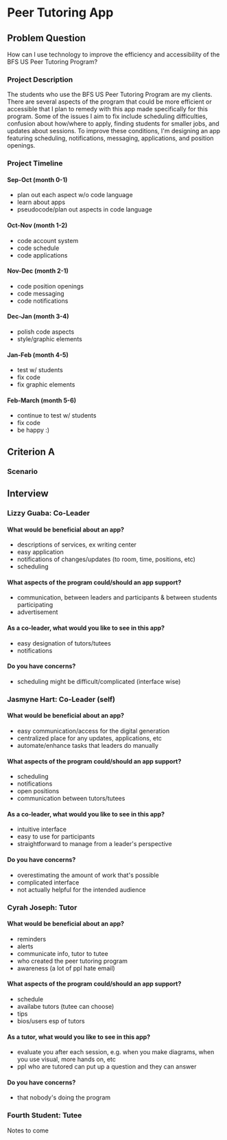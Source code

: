 # Peer Tutoring App

## Problem Question
How can I use technology to improve the efficiency and accessibility of the BFS US Peer Tutoring Program?

### Project Description
The students who use the BFS US Peer Tutoring Program are my clients. There are several aspects of the program that could be more efficient or accessible that I plan to remedy with this app made specifically for this program. Some of the issues I aim to fix include scheduling difficulties, confusion about how/where to apply, finding students for smaller jobs, and updates about sessions. To improve these conditions, I'm designing an app featuring scheduling, notifications, messaging, applications, and position openings. 

### Project Timeline

#### Sep-Oct    (month 0-1)
* plan out each aspect w/o code language
* learn about apps
* pseudocode/plan out aspects in code language

#### Oct-Nov    (month 1-2)
* code account system
* code schedule
* code applications

#### Nov-Dec    (month 2-1)
* code position openings
* code messaging
* code notifications

#### Dec-Jan    (month 3-4)
* polish code aspects
* style/graphic elements

#### Jan-Feb    (month 4-5)
* test w/ students
* fix code
* fix graphic elements

#### Feb-March  (month 5-6)
* continue to test w/ students
* fix code
* be happy :)

## Criterion A

### Scenario

## Interview

### Lizzy Guaba: Co-Leader

#### What would be beneficial about an app?
* descriptions of services, ex writing center
* easy application
* notifications of changes/updates (to room, time, positions, etc)
* scheduling

#### What aspects of the program could/should an app support?
* communication, between leaders and participants & between students participating
* advertisement

#### As a co-leader, what would you like to see in this app?
* easy designation of tutors/tutees
* notifications

#### Do you have concerns?
* scheduling might be difficult/complicated (interface wise)

### Jasmyne Hart: Co-Leader (self)

#### What would be beneficial about an app?
* easy communication/access for the digital generation
* centralized place for any updates, applications, etc
* automate/enhance tasks that leaders do manually

#### What aspects of the program could/should an app support?
* scheduling
* notifications
* open positions
* communication between tutors/tutees

#### As a co-leader, what would you like to see in this app?
* intuitive interface
* easy to use for participants
* straightforward to manage from a leader's perspective

#### Do you have concerns?
* overestimating the amount of work that's possible
* complicated interface
* not actually helpful for the intended audience

### Cyrah Joseph: Tutor

#### What would be beneficial about an app?
* reminders
* alerts
* communicate info, tutor to tutee
* who created the peer tutoring program
* awareness (a lot of ppl hate email)

#### What aspects of the program could/should an app support?
* schedule
* availabe tutors (tutee can choose)
* tips
* bios/users esp of tutors

#### As a tutor, what would you like to see in this app?
* evaluate you after each session, e.g. when you make diagrams, when you use visual, more hands on, etc
* ppl who are tutored can put up a question and they can answer 

#### Do you have concerns?
* that nobody's doing the program

### Fourth Student: Tutee

Notes to come
